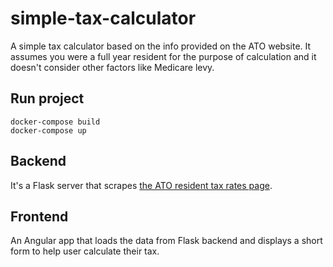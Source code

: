 # simple-tax-calculator

A simple tax calculator based on the info provided on the ATO website. It assumes you were a full year resident for the purpose of calculation and it doesn't consider other factors like Medicare levy.

## Run project

```
docker-compose build
docker-compose up
```

## Backend

It's a Flask server that scrapes [the ATO resident tax rates page](https://www.ato.gov.au/tax-rates-and-codes/tax-rates-australian-residents).

## Frontend

An Angular app that loads the data from Flask backend and displays a short form to help user calculate their tax.